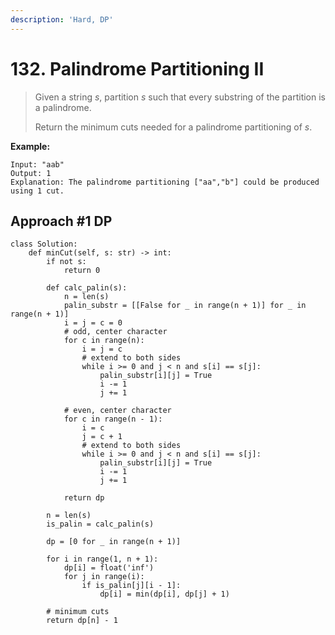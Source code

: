 ```yaml
---
description: 'Hard, DP'
---
```


# 132. Palindrome Partitioning II

> Given a string _s_, partition _s_ such that every substring of the partition is a palindrome.
>
> Return the minimum cuts needed for a palindrome partitioning of _s_.

**Example:**

```
Input: "aab"
Output: 1
Explanation: The palindrome partitioning ["aa","b"] could be produced using 1 cut.
```

## Approach \#1 DP

```
class Solution:
    def minCut(self, s: str) -> int:
        if not s:
            return 0
        
        def calc_palin(s):
            n = len(s)
            palin_substr = [[False for _ in range(n + 1)] for _ in range(n + 1)]
            i = j = c = 0
            # odd, center character
            for c in range(n):
                i = j = c
                # extend to both sides
                while i >= 0 and j < n and s[i] == s[j]:
                    palin_substr[i][j] = True
                    i -= 1
                    j += 1
            
            # even, center character
            for c in range(n - 1):
                i = c
                j = c + 1
                # extend to both sides
                while i >= 0 and j < n and s[i] == s[j]:
                    palin_substr[i][j] = True
                    i -= 1
                    j += 1
            
            return dp
        
        n = len(s)
        is_palin = calc_palin(s)
        
        dp = [0 for _ in range(n + 1)]
        
        for i in range(1, n + 1):
            dp[i] = float('inf')
            for j in range(i):
                if is_palin[j][i - 1]:
                    dp[i] = min(dp[i], dp[j] + 1)
        
        # minimum cuts
        return dp[n] - 1
```

